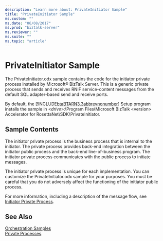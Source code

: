 ```yaml
---
description: "Learn more about: PrivateInitiator Sample"
title: "PrivateInitiator Sample"
ms.custom: ""
ms.date: "06/08/2017"
ms.prod: "biztalk-server"
ms.reviewer: ""
ms.suite: ""
ms.topic: "article"
---
```

# PrivateInitiator Sample
The PrivateInitiator.odx sample contains the code for the initiator private process installed by Microsoft® BizTalk Server. This is a generic private process that sends and receives RNIF service-content messages from the default SQL adapter-based send and receive ports.  
  
 By default, the [!INCLUDE[btaBTARN3.3abbrevnonumber](../../includes/btabtarn3-3abbrevnonumber-md.md)] Setup program installs the sample in \<*drive*\>:\Program Files\\Microsoft  BizTalk \<version\> Accelerator for RosettaNet\SDK\PrivateInitiator.  
  
## Sample Contents  
 The initiator private process is the business process that is internal to the initiator. The private process provides back-end integration between the initiator public process and the back-end line-of-business program. The initiator private process communicates with the public process to initiate messages.  
  
 The initiator private process is unique for each implementation. You can customize the PrivateInitiator.odx sample for your purposes. You must be careful that you do not adversely affect the functioning of the initiator public process.  
  
 For more information, including a description of the message flow, see [Initiator Private Process](../../adapters-and-accelerators/accelerator-rosettanet/initiator-private-process.md).  
  
## See Also  
 [Orchestration Samples](../../adapters-and-accelerators/accelerator-rosettanet/orchestration-samples.md)   
 [Private Processes](../../adapters-and-accelerators/accelerator-rosettanet/private-processes.md)
